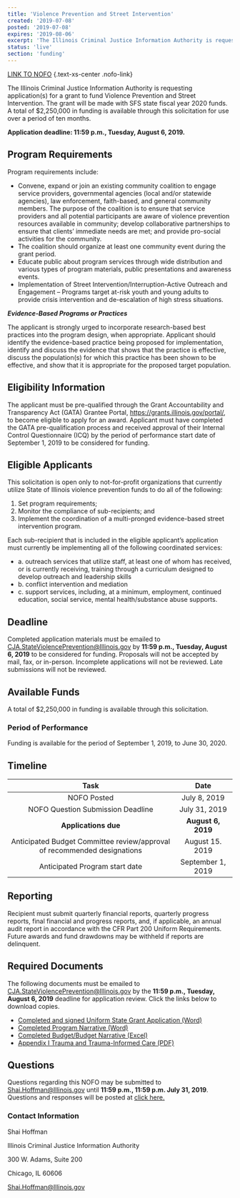 ```yaml
---
title: 'Violence Prevention and Street Intervention'
created: '2019-07-08'
posted: '2019-07-08'
expires: '2019-08-06'
excerpt: 'The Illinois Criminal Justice Information Authority is requesting a proposal from Metropolitan Family Services for a grant to fund Violence Prevention and Street Intervention. The grant will be made with SFS state fiscal year 2020 funds. A total of $2,250,000 in funding is available through this solicitation for use over a period of ten months. '
status: 'live'
section: 'funding'
---
```


[LINK TO NOFO](FY20StreetInterventionNOFO.docx) {.text-xs-center .nofo-link}

The Illinois Criminal Justice Information Authority is requesting application(s) for a grant to fund Violence Prevention and Street Intervention. The grant will be made with SFS state fiscal year 2020 funds. A total of $2,250,000 in funding is available through this solicitation for use over a period of ten months.

**Application deadline: 11:59 p.m., Tuesday, August 6, 2019.**

## Program Requirements

Program requirements include:

* Convene, expand or join an existing community coalition to engage service providers, governmental agencies (local and/or statewide agencies), law enforcement, faith-based, and general community members. The purpose of the coalition is to ensure that service providers and all potential participants are aware of violence prevention resources available in community; develop collaborative partnerships to ensure that clients’ immediate needs are met; and provide pro-social activities for the community.
*	The coalition should organize at least one community event during the grant period.
*	Educate public about program services through wide distribution and various types of program materials, public presentations and awareness events.
*	Implementation of Street Intervention/Interruption-Active Outreach and Engagement – Programs target at-risk youth and young adults to provide crisis intervention and de-escalation of high stress situations. 

 _**Evidence-Based Programs or Practices**_ 

The applicant is strongly urged to incorporate research-based best practices into the program design, when appropriate. Applicant should identify the evidence-based practice being proposed for implementation, identify and discuss the evidence that shows that the practice is effective, discuss the population(s) for which this practice has been shown to be effective, and show that it is appropriate for the proposed target population.

## Eligibility Information

The applicant must be pre-qualified through the Grant Accountability and Transparency Act (GATA) Grantee Portal, https://grants.illinois.gov/portal/, to become eligible to apply for an award.  Applicant must have completed the GATA pre-qualification process and received approval of their Internal Control Questionnaire (ICQ) by the period of performance start date of September 1, 2019 to be considered for funding. 

## Eligible Applicants

This solicitation is open only to not-for-profit organizations that currently utilize State of Illinois violence prevention funds to do all of the following:
	
1.	Set program requirements;
2.	Monitor the compliance of sub-recipients; and 
3.	Implement the coordination of a multi-pronged evidence-based street intervention program. 

Each sub-recipient that is included in the eligible applicant’s application must currently be implementing all of the following coordinated services:

* a. outreach services that utilize staff, at least one of whom has received, or is currently receiving, training through a curriculum designed to develop outreach and leadership skills
* b. conflict intervention and mediation
* c. support services, including, at a minimum, employment, continued education, social service, mental health/substance abuse supports. 

## Deadline

Completed application materials must be emailed to CJA.StateViolencePrevention@Illinois.gov by **11:59 p.m., Tuesday, August 6, 2019** to be considered for funding. Proposals will not be accepted by mail, fax, or in-person. Incomplete applications will not be reviewed. Late submissions will not be reviewed.

## Available Funds

A total of $2,250,000 in funding is available through this solicitation.   

### Period of Performance

Funding is available for the period of September 1, 2019, to June 30, 2020. 

## Timeline

|                                   Task                                   |        Date        |
| :----------------------------------------------------------------------: | :----------------: |
|                               NOFO Posted                                |    July 8, 2019    |
|                    NOFO Question Submission Deadline                     |   July 31, 2019    |
|                           **Applications due**                           | **August 6, 2019** |
| Anticipated Budget Committee review/approval of recommended designations |  August 15. 2019   |
|                      Anticipated Program start date                      | September 1, 2019  |

## Reporting

Recipient must submit quarterly financial reports, quarterly progress reports, final financial and progress reports, and, if applicable, an annual audit report in accordance with the CFR Part 200 Uniform Requirements. Future awards and fund drawdowns may be withheld if reports are delinquent.

## Required Documents

The following documents must be emailed to CJA.StateViolencePrevention@Illinois.gov by the **11:59 p.m., Tuesday, August 6, 2019** deadline for application review. Click the links below to download copies.

* [Completed and signed Uniform State Grant Application (Word)](FY20StreetInterventionUniformApplication.docx) 
* [Completed Program Narrative (Word)](FY20StreetInterventionProgramNarrative.docx)
* [Completed Budget/Budget Narrative (Excel)](FY20StreetInterventionBudget.xlsx)
* [Appendix I Trauma and Trauma-Informed Care (PDF)](APPENDIXITraumaInformedServices.pdf)

## Questions

Questions regarding this NOFO may be submitted to Shai.Hoffman@Illinois.gov until **11:59 p.m., 11:59 p.m. July 31, 2019**. Questions and responses will be posted at [click here.](FY20StreetInterventionApplicantQuestions.docx)

### Contact Information

Shai Hoffman

Illinois Criminal Justice Information Authority

300 W. Adams, Suite 200

Chicago, IL  60606

Shai.Hoffman@Illinois.gov








